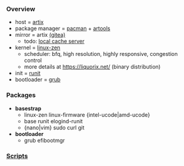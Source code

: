 ### Overview

* host = [artix](https://artixlinux.org/)
* package manager = [pacman](https://wiki.archlinux.org/title/Pacman) + [artools](https://gitea.artixlinux.org/artix/artools)
* mirror = artix [(gitea)](https://gitea.artixlinux.org/artixlinux)
  * todo: [local cache server](https://xyne.dev/projects/pacserve/)
* kernel = [linux-zen](https://github.com/zen-kernel/zen-kernel)
  * scheduler: bfq, high resolution, highly responsive, congestion control
  * more details at https://liquorix.net/ (binary distribution)
* init = [runit](http://smarden.org/runit/)
* bootloader = [grub](https://www.gnu.org/software/grub/)

### Packages

* __basestrap__
  * linux-zen linux-firmware {intel-ucode|amd-ucode}
  * base runit elogind-runit 
  * {nano|vim} sudo curl git
* __bootloader__
  * grub efibootmgr 

### [Scripts](/digital/software/scripts/index.md)
